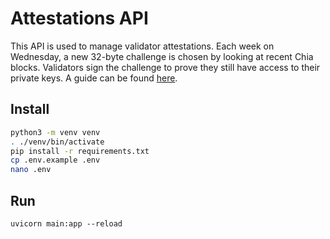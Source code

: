 # Attestations API

This API is used to manage validator attestations. Each week on Wednesday, a new 32-byte challenge is chosen by looking at recent Chia blocks. Validators sign the challenge to prove they still have access to their private keys. A guide can be found [here](https://docs.warp.green/validators/attestations).

## Install

```bash
python3 -m venv venv
. ./venv/bin/activate
pip install -r requirements.txt
cp .env.example .env
nano .env
```

## Run

```
uvicorn main:app --reload
```
